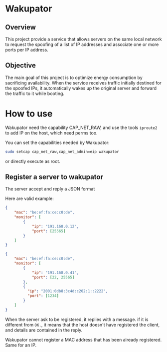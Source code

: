 # Wakupator

## Overview

This project provide a service that allows servers on the same local network to
request the spoofing of a list of IP addresses and associate one or more
ports per IP address.

## Objective

The main goal of this project is to optimize energy consumption by sacrificing availability.
When the service receives traffic initially destined for the spoofed IPs, it automatically wakes up
the original server and forward the traffic to it while booting.

# How to use
Wakupator need the capability CAP_NET_RAW, and use the tools ``iproute2`` to add IP on the host, which need perms too.

You can set the capabilities needed by Wakupator:

`````bash
sudo setcap cap_net_raw,cap_net_admin=eip wakupator
`````

or directly execute as root.

## Register a server to wakupator

The server accept and reply a JSON format

Here are valid example:

`````json
{
    "mac": "be:ef:fa:ce:c0:de",
    "monitor": [
        {
            "ip": "191.168.0.12",
            "port": [25565]
        }
    ]
}
`````

`````json
{
    "mac": "be:ef:fa:ce:c0:de",
    "monitor": [
        {
            "ip": "191.168.0.41",
            "port": [22, 25565]
        },
        {
          "ip": "2001:0db8:3c4d:c202:1::2222",
          "port": [1234]
        }
    ]
}
`````

When the server ask to be registered, it replies with a message. if it is different from `OK.`, it means that the host
doesn't have registered the client, and details are contained in the reply.

Wakupator cannot register a MAC address that has been already registered. Same for an IP.


